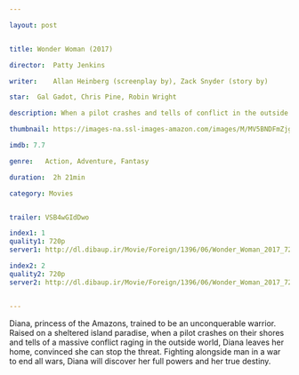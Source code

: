 ```yaml
---

layout: post


title: Wonder Woman (2017)

director:  Patty Jenkins

writer:    Allan Heinberg (screenplay by), Zack Snyder (story by)

star:  Gal Gadot, Chris Pine, Robin Wright

description: When a pilot crashes and tells of conflict in the outside world, Diana, an Amazonian warrior in training, leaves home to fight a war, discovering her full powers and true destiny.

thumbnail: https://images-na.ssl-images-amazon.com/images/M/MV5BNDFmZjgyMTEtYTk5MC00NmY0LWJhZjktOWY2MzI5YjkzODNlXkEyXkFqcGdeQXVyMDA4NzMyOA@@._V1_QL50_SY1000_SX675_AL_.jpg

imdb: 7.7

genre:   Action, Adventure, Fantasy 

duration:  2h 21min

category: Movies


trailer: VSB4wGIdDwo

index1: 1
quality1: 720p
server1: http://dl.dibaup.ir/Movie/Foreign/1396/06/Wonder_Woman_2017_720p_nItRo_(DibaMovie).mkv

index2: 2
quality2: 720p
server2: http://dl.dibaup.ir/Movie/Foreign/1396/06/Wonder_Woman_2017_720p_SHeRiF_(DibaMovie).mkv


---
```


Diana, princess of the Amazons, trained to be an unconquerable warrior. Raised on a sheltered island paradise, when a pilot crashes on their shores and tells of a massive conflict raging in the outside world, Diana leaves her home, convinced she can stop the threat. Fighting alongside man in a war to end all wars, Diana will discover her full powers and her true destiny.